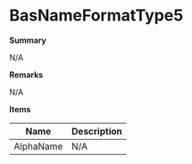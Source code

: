 # BasNameFormatType5

**Summary**

N/A

**Remarks**

N/A

**Items**

|Name|Description|
|---|---|
|AlphaName|N/A|

